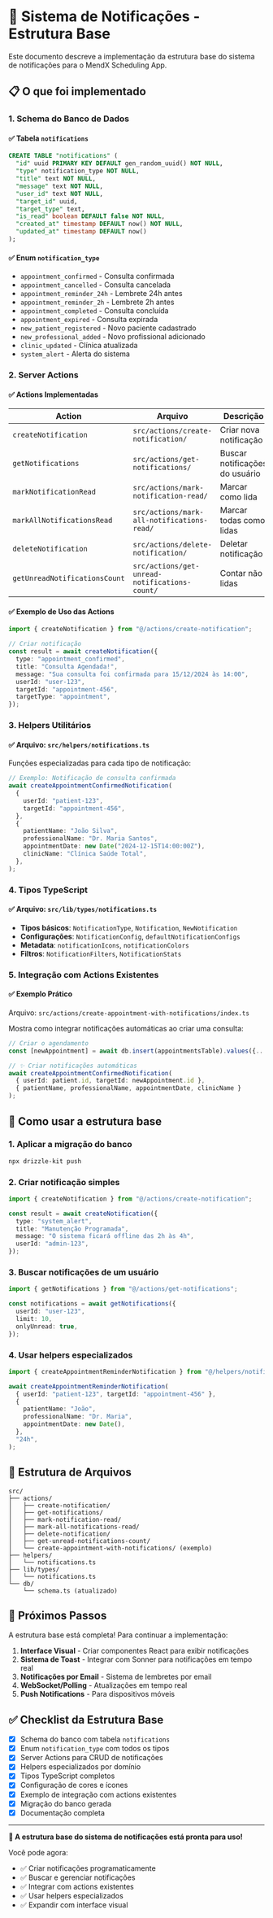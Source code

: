 # 🔔 Sistema de Notificações - Estrutura Base

Este documento descreve a implementação da estrutura base do sistema de notificações para o MendX Scheduling App.

## 📋 O que foi implementado

### 1. **Schema do Banco de Dados**

#### ✅ **Tabela `notifications`**

```sql
CREATE TABLE "notifications" (
  "id" uuid PRIMARY KEY DEFAULT gen_random_uuid() NOT NULL,
  "type" notification_type NOT NULL,
  "title" text NOT NULL,
  "message" text NOT NULL,
  "user_id" text NOT NULL,
  "target_id" uuid,
  "target_type" text,
  "is_read" boolean DEFAULT false NOT NULL,
  "created_at" timestamp DEFAULT now() NOT NULL,
  "updated_at" timestamp DEFAULT now()
);
```

#### ✅ **Enum `notification_type`**

- `appointment_confirmed` - Consulta confirmada
- `appointment_cancelled` - Consulta cancelada
- `appointment_reminder_24h` - Lembrete 24h antes
- `appointment_reminder_2h` - Lembrete 2h antes
- `appointment_completed` - Consulta concluída
- `appointment_expired` - Consulta expirada
- `new_patient_registered` - Novo paciente cadastrado
- `new_professional_added` - Novo profissional adicionado
- `clinic_updated` - Clínica atualizada
- `system_alert` - Alerta do sistema

### 2. **Server Actions**

#### ✅ **Actions Implementadas**

| Action                        | Arquivo                                       | Descrição                      |
| ----------------------------- | --------------------------------------------- | ------------------------------ |
| `createNotification`          | `src/actions/create-notification/`            | Criar nova notificação         |
| `getNotifications`            | `src/actions/get-notifications/`              | Buscar notificações do usuário |
| `markNotificationRead`        | `src/actions/mark-notification-read/`         | Marcar como lida               |
| `markAllNotificationsRead`    | `src/actions/mark-all-notifications-read/`    | Marcar todas como lidas        |
| `deleteNotification`          | `src/actions/delete-notification/`            | Deletar notificação            |
| `getUnreadNotificationsCount` | `src/actions/get-unread-notifications-count/` | Contar não lidas               |

#### ✅ **Exemplo de Uso das Actions**

```typescript
import { createNotification } from "@/actions/create-notification";

// Criar notificação
const result = await createNotification({
  type: "appointment_confirmed",
  title: "Consulta Agendada!",
  message: "Sua consulta foi confirmada para 15/12/2024 às 14:00",
  userId: "user-123",
  targetId: "appointment-456",
  targetType: "appointment",
});
```

### 3. **Helpers Utilitários**

#### ✅ **Arquivo: `src/helpers/notifications.ts`**

Funções especializadas para cada tipo de notificação:

```typescript
// Exemplo: Notificação de consulta confirmada
await createAppointmentConfirmedNotification(
  {
    userId: "patient-123",
    targetId: "appointment-456",
  },
  {
    patientName: "João Silva",
    professionalName: "Dr. Maria Santos",
    appointmentDate: new Date("2024-12-15T14:00:00Z"),
    clinicName: "Clínica Saúde Total",
  },
);
```

### 4. **Tipos TypeScript**

#### ✅ **Arquivo: `src/lib/types/notifications.ts`**

- **Tipos básicos**: `NotificationType`, `Notification`, `NewNotification`
- **Configurações**: `NotificationConfig`, `defaultNotificationConfigs`
- **Metadata**: `notificationIcons`, `notificationColors`
- **Filtros**: `NotificationFilters`, `NotificationStats`

### 5. **Integração com Actions Existentes**

#### ✅ **Exemplo Prático**

Arquivo: `src/actions/create-appointment-with-notifications/index.ts`

Mostra como integrar notificações automáticas ao criar uma consulta:

```typescript
// Criar o agendamento
const [newAppointment] = await db.insert(appointmentsTable).values({...});

// ✨ Criar notificações automáticas
await createAppointmentConfirmedNotification(
  { userId: patient.id, targetId: newAppointment.id },
  { patientName, professionalName, appointmentDate, clinicName }
);
```

## 🚀 Como usar a estrutura base

### **1. Aplicar a migração do banco**

```bash
npx drizzle-kit push
```

### **2. Criar notificação simples**

```typescript
import { createNotification } from "@/actions/create-notification";

const result = await createNotification({
  type: "system_alert",
  title: "Manutenção Programada",
  message: "O sistema ficará offline das 2h às 4h",
  userId: "admin-123",
});
```

### **3. Buscar notificações de um usuário**

```typescript
import { getNotifications } from "@/actions/get-notifications";

const notifications = await getNotifications({
  userId: "user-123",
  limit: 10,
  onlyUnread: true,
});
```

### **4. Usar helpers especializados**

```typescript
import { createAppointmentReminderNotification } from "@/helpers/notifications";

await createAppointmentReminderNotification(
  { userId: "patient-123", targetId: "appointment-456" },
  {
    patientName: "João",
    professionalName: "Dr. Maria",
    appointmentDate: new Date(),
  },
  "24h",
);
```

## 📁 Estrutura de Arquivos

```
src/
├── actions/
│   ├── create-notification/
│   ├── get-notifications/
│   ├── mark-notification-read/
│   ├── mark-all-notifications-read/
│   ├── delete-notification/
│   ├── get-unread-notifications-count/
│   └── create-appointment-with-notifications/ (exemplo)
├── helpers/
│   └── notifications.ts
├── lib/types/
│   └── notifications.ts
└── db/
    └── schema.ts (atualizado)
```

## 🔄 Próximos Passos

A estrutura base está completa! Para continuar a implementação:

1. **Interface Visual** - Criar componentes React para exibir notificações
2. **Sistema de Toast** - Integrar com Sonner para notificações em tempo real
3. **Notificações por Email** - Sistema de lembretes por email
4. **WebSocket/Polling** - Atualizações em tempo real
5. **Push Notifications** - Para dispositivos móveis

## ✅ Checklist da Estrutura Base

- [x] Schema do banco com tabela `notifications`
- [x] Enum `notification_type` com todos os tipos
- [x] Server Actions para CRUD de notificações
- [x] Helpers especializados por domínio
- [x] Tipos TypeScript completos
- [x] Configuração de cores e ícones
- [x] Exemplo de integração com actions existentes
- [x] Migração do banco gerada
- [x] Documentação completa

---

**🎉 A estrutura base do sistema de notificações está pronta para uso!**

Você pode agora:

- ✅ Criar notificações programaticamente
- ✅ Buscar e gerenciar notificações
- ✅ Integrar com actions existentes
- ✅ Usar helpers especializados
- ✅ Expandir com interface visual
